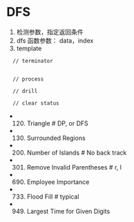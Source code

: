 # DFS
1. 检测参数，指定返回条件
2. dfs 函数参数： data，index
3. template
```
  // terminator


  // process

  // drill

  // clear status
```
- 120. Triangle                          # DP, or DFS
- 130. Surrounded Regions
- 200. Number of Islands                 # No back track
- 301. Remove Invalid Parentheses        # r, l 
- 690. Employee Importance
- 733. Flood Fill                        # typical
- 949. Largest Time for Given Digits